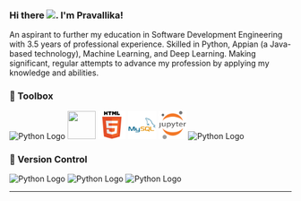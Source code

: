 ### Hi there <img src="https://raw.githubusercontent.com/MartinHeinz/MartinHeinz/master/wave.gif" width="30px">. I'm Pravallika!
An aspirant to further my education in Software Development Engineering with 3.5 years of professional experience. Skilled in Python, Appian (a Java-based technology), Machine Learning, and Deep Learning. Making significant, regular attempts to advance my profession by applying my knowledge and abilities.

<!--
**apprenant92/apprenant92** is a ✨ _special_ ✨ repository because its `README.md` (this file) appears on your GitHub profile.

Here are some ideas to get you started:

- 🔭 I’m currently working on ...
- 🌱 I’m currently learning ...
- 👯 I’m looking to collaborate on ...
- 🤔 I’m looking for help with ...
- 💬 Ask me about ...
- 📫 How to reach me: ...
- 😄 Pronouns: ...
- ⚡ Fun fact: ...
-->

### 🔨  Toolbox

<img src="https://cdn.worldvectorlogo.com/logos/python-5.svg" alt="Python Logo" width="50" height="50" />  <img src="[https://cdn.worldvectorlogo.com/logos/hackerrank.svg](https://github.com/devicons/devicon/blob/master/icons/pytorch/pytorch-original-wordmark.svg)" alt="" width="50" height="50"/> <img src="https://github.com/devicons/devicon/blob/master/icons/html5/html5-original-wordmark.svg" alt="1" width="50" height="50"/> <img src="https://github.com/devicons/devicon/blob/master/icons/mysql/mysql-original-wordmark.svg" alt="CSS Logo" width="50" height="50"/> <img src="https://github.com/devicons/devicon/blob/master/icons/jupyter/jupyter-original-wordmark.svg" alt="Python Logo" width="50" height="50"/>
<img src="https://user-images.githubusercontent.com/25181517/183896132-54262f2e-6d98-41e3-8888-e40ab5a17326.png" alt="Python Logo" width="50" height="50"/>

###  🧰 Version Control
<img src="https://user-images.githubusercontent.com/25181517/192108372-f71d70ac-7ae6-4c0d-8395-51d8870c2ef0.png" alt="Python Logo" width="50" height="50" />
<img src="https://user-images.githubusercontent.com/25181517/192108374-8da61ba1-99ec-41d7-80b8-fb2f7c0a4948.png" alt="Python Logo" width="50" height="50" />
<img src="https://user-images.githubusercontent.com/25181517/192108375-268c35e6-ab26-44b2-88bf-e3121a4e5083.png" alt="Python Logo" width="50" height="50" />

---
